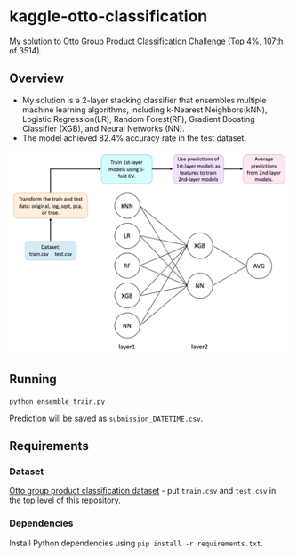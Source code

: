 # kaggle-otto-classification
My solution to [Otto Group Product Classification Challenge](https://www.kaggle.com/c/otto-group-product-classification-challenge) (Top 4%, 107th of 3514).

## Overview

* My solution is a 2-layer stacking classifier that ensembles multiple machine learning algorithms, including k-Nearest Neighbors(kNN), Logistic Regression(LR), Random Forest(RF), Gradient Boosting Classifier (XGB), and Neural
Networks (NN).
* The model achieved 82.4% accuracy rate in the test dataset.

<img src="assets/solution_diagram.png" width="600">

## Running
`python ensemble_train.py`

Prediction will be saved as `submission_DATETIME.csv`.
## Requirements
### Dataset
[Otto group product classification dataset](https://www.kaggle.com/c/otto-group-product-classification-challenge/data) - put `train.csv` and `test.csv` in the top level of this repository.
### Dependencies
Install Python dependencies using `pip install -r requirements.txt`.